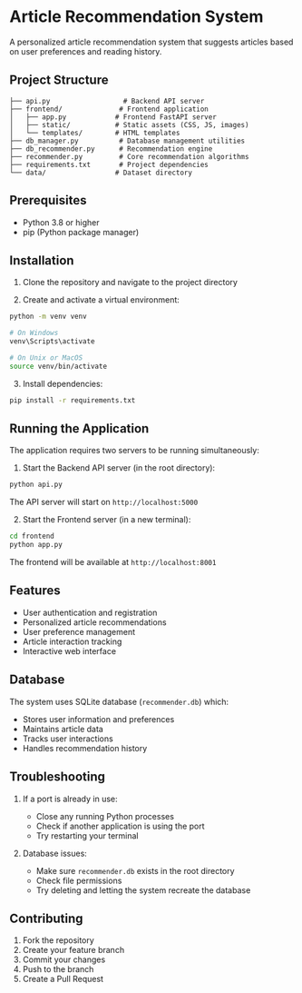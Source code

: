 # Article Recommendation System

A personalized article recommendation system that suggests articles based on user preferences and reading history.

## Project Structure

```
├── api.py                  # Backend API server
├── frontend/              # Frontend application
│   ├── app.py            # Frontend FastAPI server
│   ├── static/           # Static assets (CSS, JS, images)
│   └── templates/        # HTML templates
├── db_manager.py          # Database management utilities
├── db_recommender.py      # Recommendation engine
├── recommender.py         # Core recommendation algorithms
├── requirements.txt       # Project dependencies
└── data/                 # Dataset directory
```

## Prerequisites

- Python 3.8 or higher
- pip (Python package manager)

## Installation

1. Clone the repository and navigate to the project directory

2. Create and activate a virtual environment:
```bash
python -m venv venv

# On Windows
venv\Scripts\activate

# On Unix or MacOS
source venv/bin/activate
```

3. Install dependencies:
```bash
pip install -r requirements.txt
```

## Running the Application

The application requires two servers to be running simultaneously:

1. Start the Backend API server (in the root directory):
```bash
python api.py
```
The API server will start on `http://localhost:5000`

2. Start the Frontend server (in a new terminal):
```bash
cd frontend
python app.py
```
The frontend will be available at `http://localhost:8001`

## Features

- User authentication and registration
- Personalized article recommendations
- User preference management
- Article interaction tracking
- Interactive web interface

## Database

The system uses SQLite database (`recommender.db`) which:
- Stores user information and preferences
- Maintains article data
- Tracks user interactions
- Handles recommendation history

## Troubleshooting

1. If a port is already in use:
   - Close any running Python processes
   - Check if another application is using the port
   - Try restarting your terminal

2. Database issues:
   - Make sure `recommender.db` exists in the root directory
   - Check file permissions
   - Try deleting and letting the system recreate the database

## Contributing

1. Fork the repository
2. Create your feature branch
3. Commit your changes
4. Push to the branch
5. Create a Pull Request